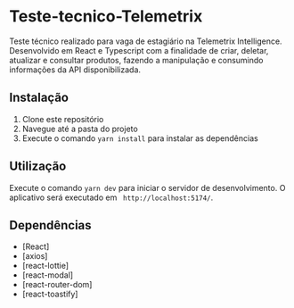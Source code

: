 # Teste-tecnico-Telemetrix
Teste técnico realizado para vaga de estagiário na Telemetrix Intelligence.
Desenvolvido em React e Typescript com a finalidade de criar, deletar, atualizar e consultar produtos, fazendo a manipulação 
e consumindo informações da API disponibilizada. 

## Instalação

1. Clone este repositório
2. Navegue até a pasta do projeto
3. Execute o comando `yarn install` para instalar as dependências

## Utilização

Execute o comando `yarn dev` para iniciar o servidor de desenvolvimento. O aplicativo será executado em ` http://localhost:5174/`.

## Dependências

- [React]
- [axios]
- [react-lottie]
- [react-modal] 
- [react-router-dom]
- [react-toastify]




